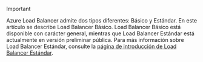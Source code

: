 > [!IMPORTANT]
Azure Load Balancer admite dos tipos diferentes: Básico y Estándar. En este artículo se describe Load Balancer Básico. Load Balancer Básico está disponible con carácter general, mientras que Load Balancer Estándar está actualmente en versión preliminar pública. Para más información sobre Load Balancer Estándar, consulte la [página de introducción de Load Balancer Estándar](https://aka.ms/AzureLoadBalancerStandard).